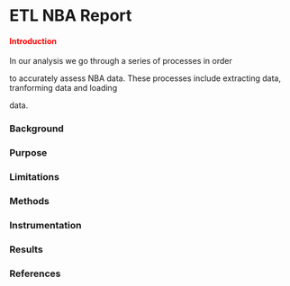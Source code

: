 # ETL NBA Report 

<h4 style="color:#FF0000;"> Introduction </h4>

<P> In our analysis we go through a series of processes in order 

to accurately assess NBA data. These processes include extracting data, tranforming data and loading 

data. </p>


<h3>Background</h3>
<p> </p>

<h3>Purpose</h3>
<p> </p>

<h3>Limitations<h3>
<p> </p>

<h3>Methods<h3>
<p> </p>

<h3>Instrumentation</h3>
<p> </p>

<h3>Results</h3>
<p> </p>

<h3>References</h3>
<p> </p>
<p> </p>
<p> </p>



